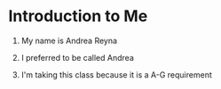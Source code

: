 # Introduction to Me

1. My name is Andrea Reyna

1. I preferred to be called  Andrea

1. I'm taking this class because  it is a A-G requirement 
